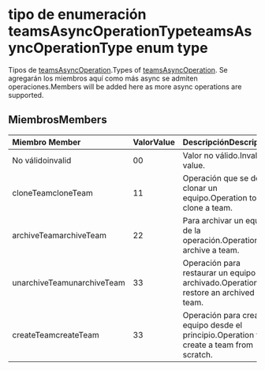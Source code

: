 # <a name="teamsasyncoperationtype-enum-type"></a><span data-ttu-id="aaff6-101">tipo de enumeración teamsAsyncOperationType</span><span class="sxs-lookup"><span data-stu-id="aaff6-101">teamsAsyncOperationType enum type</span></span>



<span data-ttu-id="aaff6-102">Tipos de [teamsAsyncOperation](teamsasyncoperation.md).</span><span class="sxs-lookup"><span data-stu-id="aaff6-102">Types of [teamsAsyncOperation](teamsasyncoperation.md).</span></span> <span data-ttu-id="aaff6-103">Se agregarán los miembros aquí como más async se admiten operaciones.</span><span class="sxs-lookup"><span data-stu-id="aaff6-103">Members will be added here as more async operations are supported.</span></span>

## <a name="members"></a><span data-ttu-id="aaff6-104">Miembros</span><span class="sxs-lookup"><span data-stu-id="aaff6-104">Members</span></span>

| <span data-ttu-id="aaff6-105">Miembro	</span><span class="sxs-lookup"><span data-stu-id="aaff6-105">Member</span></span> | <span data-ttu-id="aaff6-106">Valor</span><span class="sxs-lookup"><span data-stu-id="aaff6-106">Value</span></span>| <span data-ttu-id="aaff6-107">Descripción</span><span class="sxs-lookup"><span data-stu-id="aaff6-107">Description</span></span> |
|:---------------|:--------|:----------|
|<span data-ttu-id="aaff6-108">No válido</span><span class="sxs-lookup"><span data-stu-id="aaff6-108">invalid</span></span>|<span data-ttu-id="aaff6-109">0</span><span class="sxs-lookup"><span data-stu-id="aaff6-109">0</span></span>|<span data-ttu-id="aaff6-110">Valor no válido.</span><span class="sxs-lookup"><span data-stu-id="aaff6-110">Invalid value.</span></span>|
|<span data-ttu-id="aaff6-111">cloneTeam</span><span class="sxs-lookup"><span data-stu-id="aaff6-111">cloneTeam</span></span>|<span data-ttu-id="aaff6-112">1</span><span class="sxs-lookup"><span data-stu-id="aaff6-112">1</span></span>|<span data-ttu-id="aaff6-113">Operación que se debe clonar un equipo.</span><span class="sxs-lookup"><span data-stu-id="aaff6-113">Operation to clone a team.</span></span>|
|<span data-ttu-id="aaff6-114">archiveTeam</span><span class="sxs-lookup"><span data-stu-id="aaff6-114">archiveTeam</span></span>|<span data-ttu-id="aaff6-115">2</span><span class="sxs-lookup"><span data-stu-id="aaff6-115">2</span></span>|<span data-ttu-id="aaff6-116">Para archivar un equipo de la operación.</span><span class="sxs-lookup"><span data-stu-id="aaff6-116">Operation to archive a team.</span></span>|
|<span data-ttu-id="aaff6-117">unarchiveTeam</span><span class="sxs-lookup"><span data-stu-id="aaff6-117">unarchiveTeam</span></span>|<span data-ttu-id="aaff6-118">3</span><span class="sxs-lookup"><span data-stu-id="aaff6-118">3</span></span>|<span data-ttu-id="aaff6-119">Operación para restaurar un equipo archivado.</span><span class="sxs-lookup"><span data-stu-id="aaff6-119">Operation to restore an archived team.</span></span>|
|<span data-ttu-id="aaff6-120">createTeam</span><span class="sxs-lookup"><span data-stu-id="aaff6-120">createTeam</span></span>|<span data-ttu-id="aaff6-121">3</span><span class="sxs-lookup"><span data-stu-id="aaff6-121">3</span></span>|<span data-ttu-id="aaff6-122">Operación para crear un equipo desde el principio.</span><span class="sxs-lookup"><span data-stu-id="aaff6-122">Operation to create a team from scratch.</span></span>|

